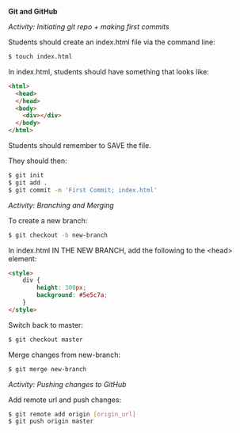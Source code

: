 **Git and GitHub**

*Activity: Initiating git repo + making first commits*

Students should create an index.html file via the command line: 
```bash
$ touch index.html
```

In index.html, students should have something that looks like:
```html
<html>
  <head>
  </head>
  <body>
    <div></div>
  </body>
</html>
```
Students should remember to SAVE the file. 

They should then:
```bash
$ git init
$ git add .
$ git commit -m 'First Commit; index.html'
```


*Activity: Branching and Merging*

To create a new branch: 
```bash
$ git checkout -b new-branch
```

In index.html IN THE NEW BRANCH, add the following to the \<head> element:
```html
<style>
	div {
		height: 300px; 
		background: #5e5c7a;
	}
</style>
```

Switch back to master: 
```bash
$ git checkout master
```

Merge changes from new-branch: 
```bash
$ git merge new-branch
```

*Activity: Pushing changes to GitHub*

Add remote url and push changes: 
```bash
$ git remote add origin [origin_url]
$ git push origin master

```